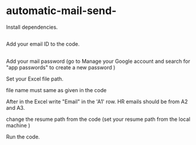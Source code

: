 # automatic-mail-send-

Install dependencies. 
##
Add your email ID to the code.
##
Add your mail password (go to Manage your Google account and search for "app passwords" to create a new password )

Set your Excel file path.

file name must same as given in the code 

After in the Excel write "Email" in the 'A1' row. HR emails should be from A2 and A3.

change the resume path from the code (set your resume path from the local machine )

Run the code.
